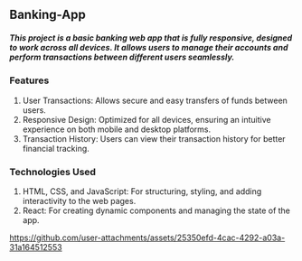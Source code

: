 ## Banking-App
##### This project is a basic banking web app that is fully responsive, designed to work across all devices. It allows users to manage their accounts and perform transactions between different users seamlessly.
### Features
1. User Transactions: Allows secure and easy transfers of funds between users.
2. Responsive Design: Optimized for all devices, ensuring an intuitive experience on both mobile and desktop platforms.
3. Transaction History: Users can view their transaction history for better financial tracking.

### Technologies Used
1. HTML, CSS, and JavaScript: For structuring, styling, and adding interactivity to the web pages.
2. React: For creating dynamic components and managing the state of the app.

https://github.com/user-attachments/assets/25350efd-4cac-4292-a03a-31a164512553
